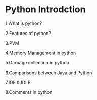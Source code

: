 # Python Introdction

1.What is python?

2.Features of python?

3.PVM

4.Memory Management in python

5.Garbage collection in python

6.Comparisons between Java and Python

7.IDE & IDLE

8.Comments in python
